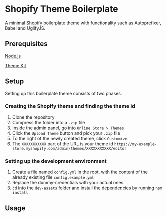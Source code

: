 # Shopify Theme Boilerplate
A minimal Shopify boilerplate theme with functionality such as Autoprefixer, Babel and UglifyJS. 

## Prerequisites
[Node.js](https://nodejs.org/)

[Theme Kit](https://shopify.github.io/themekit/)

## Setup
Setting up this boilerplate theme consists of two phases.

### Creating the Shopify theme and finding the theme id
1. Clone the repository
2. Compress the folder into a `.zip` file
3. Inside the admin panel, go into `Online Store > Themes`
4. Click the `Upload Theme` button and pick your  `.zip` file
5. To the right of the newly created theme, click `Customize`.
6. The `XXXXXXXXXXX` part of the URL is your theme id `https://my-example-store.myshopify.com/admin/themes/XXXXXXXXXXX/editor`

### Setting up the development environment
1. Create a file named `config.yml` in the root, with the content of the already existing file `config.example.yml`
2. Replace the dummy-credentials with your actual ones
3. `cd` into the `dev-assets` folder and install the dependencies by running `npm install`

## Usage